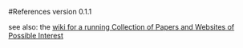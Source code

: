 #References
version 0.1.1

see also: the [wiki for a running Collection of Papers and Websites of Possible Interest](https://github.com/ASU-CPI/github-experiment/wiki/Collection-of-Papers-and-Websites-of-Possible-Interest)

